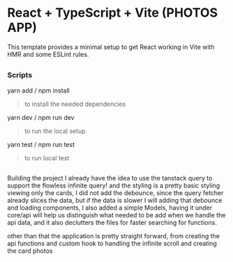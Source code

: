# React + TypeScript + Vite (PHOTOS APP)

This template provides a minimal setup to get React working in Vite with HMR and some ESLint rules.

##

##

### Scripts

yarn add / npm install

> to install the needed dependencies

yarn dev / npm run dev

> to run the local setup

yarn test / npm run test

> to run local test

##

Building the project I already have the idea to use the tanstack query to support the flowless infinite query! and the styling is a pretty basic styling viewing only the cards, I did not add the debounce, since the query fetcher already slices the data, but if the data is slower I will adding that debounce and loading components, I also added a simple Models, having it under core/api will help us distinguish what needed to be add when we handle the api data, and it also declutters the files for faster searching for functions.

other than that the application is pretty straight forward, from creating the api functions and custom hook to handling the infinite scroll and creating the card photos
